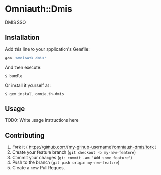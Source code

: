 # Omniauth::Dmis

DMIS SSO

## Installation

Add this line to your application's Gemfile:

```ruby
gem 'omniauth-dmis'
```

And then execute:

    $ bundle

Or install it yourself as:

    $ gem install omniauth-dmis

## Usage

TODO: Write usage instructions here

## Contributing

1. Fork it ( https://github.com/[my-github-username]/omniauth-dmis/fork )
2. Create your feature branch (`git checkout -b my-new-feature`)
3. Commit your changes (`git commit -am 'Add some feature'`)
4. Push to the branch (`git push origin my-new-feature`)
5. Create a new Pull Request
